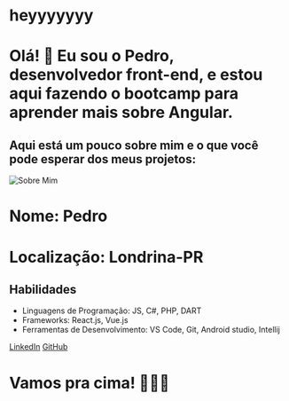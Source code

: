 # heyyyyyyy
 
# Olá! 👋 Eu sou o Pedro, desenvolvedor front-end, e estou aqui fazendo o bootcamp para aprender mais sobre Angular.
  
## Aqui está um pouco sobre mim e o que você pode esperar dos meus projetos:

![Sobre Mim](_)

# Nome: Pedro
# Localização: Londrina-PR

## Habilidades
- Linguagens de Programação: JS, C#, PHP, DART
- Frameworks: React.js, Vue.js
- Ferramentas de Desenvolvimento: VS Code, Git, Android studio, Intellij

[LinkedIn](https://www.linkedin.com/in/pedro-henrique-b53ab4217)
[GitHub](https://github.com/PedrodoDivino)

# Vamos pra cima! 🚀😃😃
